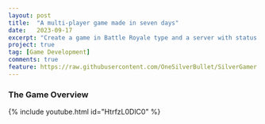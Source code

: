 ```yaml
---
layout: post
title:  "A multi-player game made in seven days"
date:   2023-09-17
excerpt: "Create a game in Battle Royale type and a server with status synchronization method."
project: true
tag: [Game Development]
comments: true
feature: https://raw.githubusercontent.com/OneSilverBullet/SilverGamer.GitHub.io/gh-pages/_img/blogHead/SoftR.png
---
```

    

### The Game Overview


{% include youtube.html id="HtrfzL0DlC0" %}  
